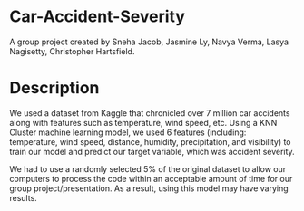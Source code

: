 # Car-Accident-Severity
A group project created by Sneha Jacob, Jasmine Ly, Navya Verma, Lasya Nagisetty, Christopher Hartsfield.

# Description
We used a dataset from Kaggle that chronicled over 7 million car accidents along with features such as temperature, wind speed, etc. Using a KNN Cluster machine learning model, we used 6 features (including: temperature, wind speed, distance, humidity, precipitation, and visibility) to train our model and predict our target variable, which was accident severity. 

We had to use a randomly selected 5% of the original dataset to allow our computers to process the code within an acceptable amount of time for our group project/presentation. As a result, using this model may have varying results.
